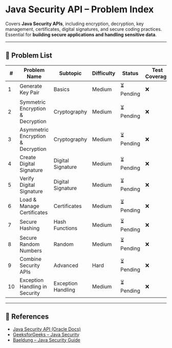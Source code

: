 # Java Security API – Problem Index

Covers **Java Security APIs**, including encryption, decryption, key management, certificates, digital signatures, and secure coding practices.  
Essential for **building secure applications and handling sensitive data**.

---

## 📌 Problem List

| # | Problem Name | Subtopic | Difficulty | Status | Test Coverage |
|---|--------------|----------|------------|--------|---------------|
| 1 | Generate Key Pair | Basics | Medium | ⏳ Pending | ❌ |
| 2 | Symmetric Encryption & Decryption | Cryptography | Medium | ⏳ Pending | ❌ |
| 3 | Asymmetric Encryption & Decryption | Cryptography | Medium | ⏳ Pending | ❌ |
| 4 | Create Digital Signature | Digital Signature | Medium | ⏳ Pending | ❌ |
| 5 | Verify Digital Signature | Digital Signature | Medium | ⏳ Pending | ❌ |
| 6 | Load & Manage Certificates | Certificates | Medium | ⏳ Pending | ❌ |
| 7 | Secure Hashing | Hash Functions | Medium | ⏳ Pending | ❌ |
| 8 | Secure Random Numbers | Random | Medium | ⏳ Pending | ❌ |
| 9 | Combine Security APIs | Advanced | Hard | ⏳ Pending | ❌ |
| 10 | Exception Handling in Security | Exception Handling | Medium | ⏳ Pending | ❌ |

---

## 🔗 References

- [Java Security API (Oracle Docs)](https://docs.oracle.com/javase/8/docs/technotes/guides/security/)
- [GeeksforGeeks – Java Security](https://www.geeksforgeeks.org/security-in-java/)
- [Baeldung – Java Security Guide](https://www.baeldung.com/java-security)
